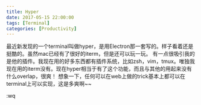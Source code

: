 ```yaml
---
title: Hyper 
date: 2017-05-15 22:00:00
tags: [Terminal]
categories: [Productivity]
---
```

最近新发现的一个terminal叫做hyper，是用Electron那一套写的。样子看着还是挺酷的。虽然mac已经有了很好的iterm，但是还可以玩一玩。
有一点很吸引我的是他的插件。我现在用的好多东西都有插件系统，比如zsh，vim，tmux。唯独我现在用的iterm没有。现在hyper相当于有了这个功能，而且与其他的用起来没有什么overlap，很爽！
想象一下，任何可以在web上做的trick基本上都可以在terminal上可以实现，这是多爽啊~~

:wq


